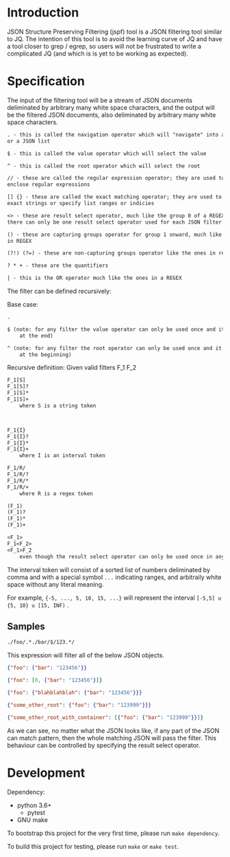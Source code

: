 # Introduction

JSON Structure Preserving Filtering (jspf) tool is a JSON filtering tool similar
to JQ. The intention of this tool is to avoid the learning curve of JQ and have
a tool closer to grep / egrep, so users will not be frustrated to write a
complicated JQ (and which is is yet to be working as expected).

# Specification

The input of the filtering tool will be a stream of JSON documents deliminated
by arbitrary many white space characters, and the output will be the filtered
JSON documents, also deliminated by arbitrary many white space characters. 

```txt
. - this is called the navigation operator which will "navigate" into an object
or a JSON list 

$ - this is called the value operator which will select the value

^ - this is called the root operator which will select the root

// - these are called the regular expression operator; they are used to 
enclose regular expressions

[] {} - these are called the exact matching operator; they are used to enclose
exact strings or specify list ranges or indicies

<> - these are result select operator, much like the group 0 of a REGEX and 
there can only be one result select operator used for each JSON filter

() - these are capturing groups operator for group 1 onward, much like the ones
in REGEX

(?!) (?=) - these are non-capturing groups operator like the ones in regex

? * + - these are the quantifiers

| - this is the OR operator much like the ones in a REGEX
```

The filter can be defined recursively:

Base case:

```txt
.

$ (note: for any filter the value operator can only be used once and it must be
    at the end)

^ (note: for any filter the root operator can only be used once and it must be
    at the beginning)
```

Recursive definition: Given valid filters F_1 F_2

```txt
F_1[S]
F_1[S]?
F_1[S]*
F_1[S]+
    where S is a string token



F_1{I}
F_1{I}?
F_1{I}*
F_1{I}+
    where I is an interval token

F_1/R/
F_1/R/?
F_1/R/*
F_1/R/+
    where R is a regex token

(F_1)
(F_1)?
(F_1)*
(F_1)+

<F_1>
F_1<F_2>
<F_1>F_2
    even though the result select operator can only be used once in any filter
```

The interval token will consist of a sorted list of numbers deliminated by comma
and with a special symbol `...` indicating ranges, and arbitraily white space
without any literal meaning.

For example, `{-5, ..., 5, 10, 15, ...}` will represent the interval
`[-5,5] u {5, 10} u [15, INF)` .

## Samples

```txt
./foo/.*./bar/$/123.*/
```

This expression will filter all of the below JSON objects.

```json
{"foo": {"bar": "123456"}}
```

```json
{"foo": [0, {"bar": "123456"}]}
```


```json
{"foo": {"blahblahblah": {"bar": "123456"}}}
```

```json
{"some_other_root": {"foo": {"bar": "123999"}}}
```

```json
{"some_other_root_with_container": [{"foo": {"bar": "123999"}}]}
```

As we can see, no matter what the JSON looks like, if any part of the JSON can
match pattern, then the whole matching JSON will pass the filter. This behaviour
can be controlled by specifying the result select operator.

# Development

Dependency:
* python 3.6+
    * pytest
* GNU make

To bootstrap this project for the very first time, please run `make dependency`.

To build this project for testing, please run `make` or `make test`.
